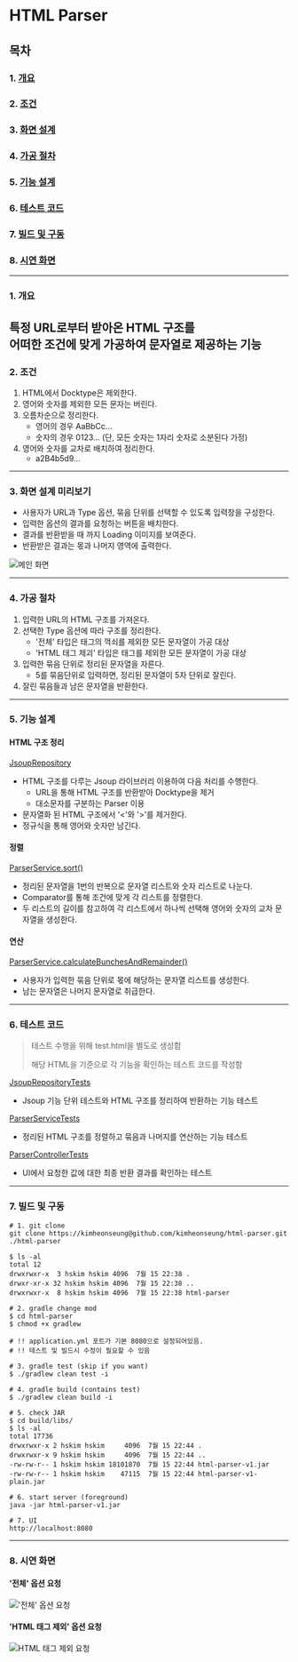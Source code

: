 # HTML Parser

## 목차
### 1. [개요](#1-개요-1)
### 2. [조건](#2-조건-1)
### 3. [화면 설계](#3-화면-설계-미리보기-1)
### 4. [가공 절차](#4-가공-절차-1)
### 5. [기능 설계](#5-기능-설계-1)
### 6. [테스트 코드](#6-테스트-코드-1)
### 7. [빌드 및 구동](#7-빌드-및-구동-1)
### 8. [시연 화면](#8-시연-화면-1)

---
### 1. 개요
특정 URL로부터 받아온 HTML 구조를  
어떠한 조건에 맞게 가공하여 문자열로 제공하는 기능
---
### 2. 조건
1. HTML에서 Docktype은 제외한다.
2. 영어와 숫자를 제외한 모든 문자는 버린다.
3. 오름차순으로 정리한다.
    * 영어의 경우 AaBbCc...
    * 숫자의 경우 0123... (단, 모든 숫자는 1자리 숫자로 소분된다 가정)
4. 영어와 숫자를 교차로 배치하여 정리한다.
    * a2B4b5d9...
---
### 3. 화면 설계 미리보기
* 사용자가 URL과 Type 옵션, 묶음 단위를 선택할 수 있도록 입력창을 구성한다.
* 입력한 옵션의 결과를 요청하는 버튼을 배치한다.
* 결과를 반환받을 때 까지 Loading 이미지를 보여준다.
* 반환받은 결과는 몫과 나머지 영역에 출력한다.
    

![메인 화면](./captures/index.PNG)

---
### 4. 가공 절차
1. 입력한 URL의 HTML 구조를 가져온다.
2. 선택한 Type 옵션에 따라 구조를 정리한다.
    * '전체' 타입은 태그의 꺽쇠를 제외한 모든 문자열이 가공 대상
    * 'HTML 태그 제괴' 타입은 태그를 제외한 모든 문자열이 가공 대상
3. 입력한 묶음 단위로 정리된 문자열을 자른다.
    * 5를 묶음단위로 입력하면, 정리된 문자열이 5자 단위로 잘린다.
4. 잘린 묶음들과 남은 문자열을 반환한다.
---
### 5. 기능 설계
#### HTML 구조 정리
[JsoupRepository](https://github.com/kimheonseung/html-parser/blob/master/src/main/java/com/devh/project/htmlparser/repository/JsoupRepository.java)
* HTML 구조를 다루는 Jsoup 라이브러리 이용하여 다음 처리를 수행한다.
    * URL을 통해 HTML 구조를 반환받아 Docktype을 제거
    * 대소문자를 구분하는 Parser 이용
* 문자열화 된 HTML 구조에서 '<'와 '>'를 제거한다.
* 정규식을 통해 영어와 숫자만 남긴다.

#### 정렬
[ParserService.sort()](https://github.com/kimheonseung/html-parser/blob/master/src/main/java/com/devh/project/htmlparser/service/ParserService.java)
* 정리된 문자열을 1번의 반복으로 문자열 리스트와 숫자 리스트로 나눈다.
* Comparator를 통해 조건에 맞게 각 리스트를 정렬한다.
* 두 리스트의 길이를 참고하여 각 리스트에서 하나씩 선택해 영어와 숫자의 교차 문자열을 생성한다.

#### 연산
[ParserService.calculateBunchesAndRemainder()](https://github.com/kimheonseung/html-parser/blob/master/src/main/java/com/devh/project/htmlparser/service/ParserService.java)
* 사용자가 입력한 묶음 단위로 몫에 해당하는 문자열 리스트를 생성한다.
* 남는 문자열은 나머지 문자열로 취급한다.
---
### 6. 테스트 코드  
> 테스트 수행을 위해 test.html을 별도로 생성함
> 
> 해당 HTML을 기준으로 각 기능을 확인하는 테스트 코드를 작성함

[JsoupRepositoryTests](https://github.com/kimheonseung/html-parser/blob/master/src/test/java/com/devh/project/htmlparser/repository/JsoupRepositoryTests.java)
* Jsoup 기능 단위 테스트와 HTML 구조를 정리하여 반환하는 기능 테스트  

[ParserServiceTests](https://github.com/kimheonseung/html-parser/blob/master/src/test/java/com/devh/project/htmlparser/service/ParserServiceTests.java)
* 정리된 HTML 구조를 정렬하고 묶음과 나머지를 연산하는 기능 테스트

[ParserControllerTests](https://github.com/kimheonseung/html-parser/blob/master/src/test/java/com/devh/project/htmlparser/controller/ParserControllerTests.java)
* UI에서 요청한 값에 대한 최종 반환 결과를 확인하는 테스트
---
### 7. 빌드 및 구동
```shell
# 1. git clone
git clone https://kimheonseung@github.com/kimheonseung/html-parser.git ./html-parser

$ ls -al
total 12
drwxrwxr-x  3 hskim hskim 4096  7월 15 22:38 .
drwxr-xr-x 32 hskim hskim 4096  7월 15 22:38 ..
drwxrwxr-x  8 hskim hskim 4096  7월 15 22:38 html-parser

# 2. gradle change mod
$ cd html-parser
$ chmod +x gradlew

# !! application.yml 포트가 기본 8080으로 설정되어있음. 
# !! 테스트 및 빌드시 수정이 필요할 수 있음

# 3. gradle test (skip if you want)
$ ./gradlew clean test -i

# 4. gradle build (contains test)
$ ./gradlew clean build -i

# 5. check JAR
$ cd build/libs/
$ ls -al
total 17736
drwxrwxr-x 2 hskim hskim     4096  7월 15 22:44 .
drwxrwxr-x 9 hskim hskim     4096  7월 15 22:44 ..
-rw-rw-r-- 1 hskim hskim 18101870  7월 15 22:44 html-parser-v1.jar
-rw-rw-r-- 1 hskim hskim    47115  7월 15 22:44 html-parser-v1-plain.jar

# 6. start server (foreground)
java -jar html-parser-v1.jar

# 7. UI
http://localhost:8080
```
---
### 8. 시연 화면

#### '전체' 옵션 요청
!['전체' 옵션 요청](./captures/result_HTML.PNG)

#### 'HTML 태그 제외' 옵션 요청
![HTML 태그 제외 요청](./captures/result_TEXT.PNG)